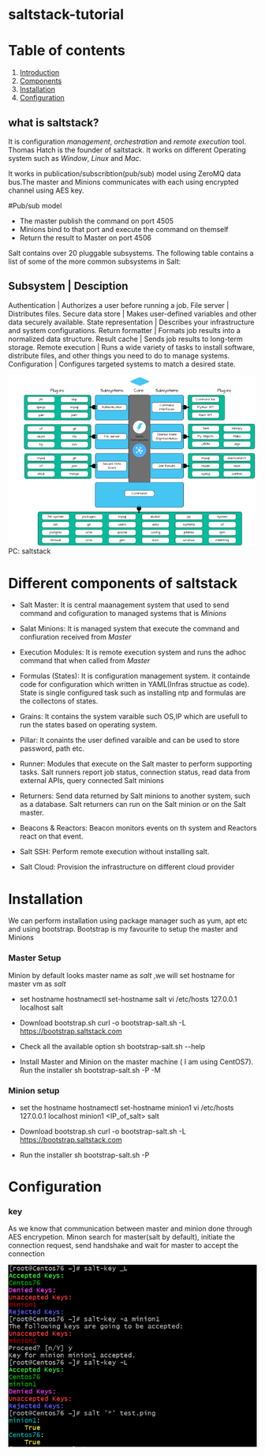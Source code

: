 # saltstack-tutorial
# Table of contents
1. [Introduction](#introduction)
2. [Components](#Components)
3. [Installation](#install)
4. [Configuration](#config)

## what is saltstack? <a name="introduction"></a>
It is configuration *management*, *orchestration* and *remote execution* tool. Thomas Hatch is the founder of saltstack. It works on different Operating system such as *Window*, *Linux* and *Mac*.

It works in publication/subscribtion(pub/sub) model using ZeroMQ data bus.The master and Minions communicates with each using encrypted channel using AES key.

#Pub/sub model
* The master publish the command on port 4505
* Minions bind to that port and execute the command on themself
* Return the result to Master on port 4506

Salt contains over 20 pluggable subsystems. The following table contains a list of some of the more common subsystems in Salt:

Subsystem |  Desciption
-------------------------
Authentication	| Authorizes a user before running a job.
File server	| Distributes files.
Secure data store | Makes user-defined variables and other data securely available.
State representation | Describes your infrastructure and system configurations.
Return formatter | Formats job results into a normalized data structure.
Result cache | Sends job results to long-term storage.
Remote execution | Runs a wide variety of tasks to install software, distribute files, and other things you need to do to manage systems.
Configuration | Configures targeted systems to match a desired state.

![Plugins](/images/plugins.PNG)
PC: saltstack

# Different components of saltstack <a name="Components"></a>
* Salt Master:  It is central maanagement system that used to send command and cofiguration to managed systems that is *Minions*

* Salat Minions: It is managed system that execute the command and confiuration received from *Master*

* Execution Modules: It is remote execution system and runs the adhoc command that when called from *Master*

* Formulas (States): It is configuration management system. it containde code for configuration which written in YAML(Infras structue as code). State is single configured task such as installing ntp and formulas are the collectons of states.

* Grains: It contains the system varaible such OS,IP which are usefull to run the states based on operating system.

*  Pillar: It conaints the user defined varaible and can be used to store password, path etc.

* Runner: Modules that execute on the Salt master to perform supporting tasks. Salt runners report job status, connection status, read data from external APIs, query connected Salt minions

* Returners: Send data returned by Salt minions to another system, such as a database. Salt returners can run on the Salt minion or on the Salt master.

* Beacons & Reactors: Beacon monitors events on th system and Reactors react on that event.

* Salt SSH: Perform remote execution without installing salt.

* Salt Cloud: Provision the infrastructure on different cloud provider


# Installation <a name="install"></a>
We can perform installation using package manager such as yum, apt etc and using bootstrap. Bootstrap is my favourite to setup the master and Minions
### Master Setup
Minion by default looks master name as *salt* ,we will set hostname for master vm as *salt*
* set hostname
hostnamectl set-hostname salt
vi /etc/hosts
127.0.0.1 localhost salt

* Download bootstrap.sh 
curl -o bootstrap-salt.sh -L https://bootstrap.saltstack.com
* Check all the available option
 sh bootstrap-salt.sh --help
 * Install Master and Minion on the master machine ( I am using CentOS7). Run the installer
 sh bootstrap-salt.sh -P -M

### Minion setup
* set the hostname 
hostnamectl set-hostname minion1
vi /etc/hosts
127.0.0.1 localhost minion1
<IP_of_salt> salt

* Download bootstrap.sh 
curl -o bootstrap-salt.sh -L https://bootstrap.saltstack.com

* Run the installer
 sh bootstrap-salt.sh -P
# Configuration <a name="config"></a>
### key
As we know that communication between master and minion done through AES encrypetion.
Minon search for master(salt by default), initiate the connection request, send handshake and wait for master to accept the connection 

![key](/images/key.PNG)
